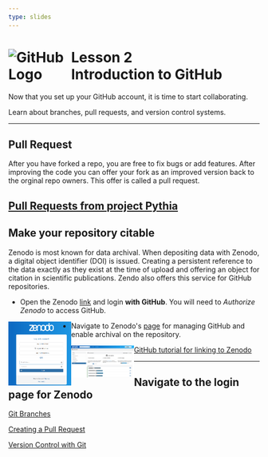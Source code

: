 ```yaml
---
type: slides
---
```


<div><h1><img src="https://foundations.projectpythia.org/_images/GitHub-logo.png" alt="GitHub Logo" width=25% align="left"/> Lesson 2<br>Introduction to GitHub</h1></div>

Now that you set up your GitHub account, it is time to start collaborating.

Learn about branches, pull requests, and version control systems.

---

## Pull Request

After you have forked a repo, you are free to fix bugs or add features. After improving the code you can offer your fork as an improved version back to the orginal repo owners. This offer is called a pull request.

[Pull Requests from project Pythia](https://foundations.projectpythia.org/foundations/github/github-pull-request.html)
---

## Make your repository citable

Zenodo is most known for data archival. When depositing data with Zenodo, a digital object identifier (DOI) is issued. Creating a persistent reference to the data exactly as they exist at the time of upload and offering an object for citation in scientific publications. Zendo also offers this service for GitHub repositories.

* Open the Zenodo [link](https://zenodo.org/login) and login <strong>with GitHub</strong>. You will need to <em>Authorize Zenodo</em> to access GitHub.

<div><img src="https://github.com/LinkedEarth/RLeapFROGS/blob/8c4fffcc713bcc8fbf4aa378e7c92f34975f64b4/static/module5/zenodo_login.png" alt="GitHub Logo" width=25% align="left"/></div>

* Navigate to Zenodo's [page](https://zenodo.org/account/settings/github/) for managing GitHub and enable archival on the repository.

<div><img src="https://github.com/LinkedEarth/RLeapFROGS/blob/8c4fffcc713bcc8fbf4aa378e7c92f34975f64b4/static/module5/zendo_github_page.png" alt="GitHub Logo" width=25% align="left"/></div>

[GitHub tutorial for linking to Zenodo](https://docs.github.com/en/repositories/archiving-a-github-repository/referencing-and-citing-content)

---

## Navigate to the login page for Zenodo

[Git Branches](https://foundations.projectpythia.org/foundations/github/git-branches.html)

[Creating a Pull Request](https://foundations.projectpythia.org/foundations/github/github-pull-request.html)

[Version Control with Git](https://foundations.projectpythia.org/foundations/github/basic-git.html)

